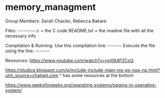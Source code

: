 # memory_managment
Group Members: Sarah Chacko, Rebecca Bakare

Files:
  ---------.c = the C code
  README.txt = the readme file with all the necessary info

Compilation & Running:
  Use this compilation line: -------
  Execute the file using the line: -------

Resources: 
https://www.youtube.com/watch?v=yoj064PZCsQ

https://studice.blogspot.com/p/include-include-main-ms-ps-nop-np.html?utm_source=chatgpt.com
 ^ has some resources at the bottom

https://www.geeksforgeeks.org/operating-systems/paging-in-operating-system/
